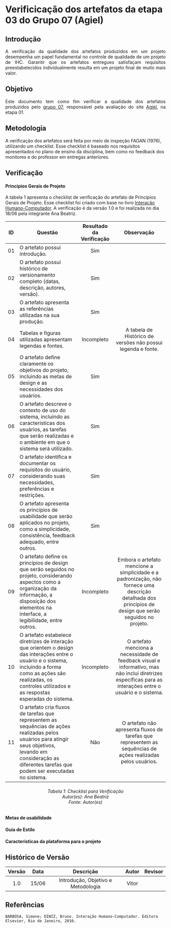 # Verificicação dos artefatos da etapa 03 do Grupo 07 (Agiel)

## Introdução
<p align="justify">
A verificação da qualidade dos artefatos produzidos em um projeto desempenha um papel fundamental no controle de qualidade de um projeto de IHC. Garantir que os artefatos entregues satisfaçam requisitos preestabelecidos individualmente resulta em um projeto final de muito mais valor.
</p>

## Objetivo
<p align="justify">
Este documento tem como fim verificar a qualidade dos artefatos produzidos pelo <a href="https://github.com/Interacao-Humano-Computador/2023.1-Agiel">grupo 07</a>, responsável pela avaliação do site <a href="https://www.agiel.com.br/site/">Agiel</a>, na etapa 01.
</p>

## Metodologia
A verificação dos artefatos será feita por meio de inspeção FAGAN (1976), utilizando um checklist. Esse checklist é baseado nos requisitos apresentados no plano de ensino da disciplina, bem como no feedback dos monitores e do professor em entregas anteriores.

## Verificação

#### Princípios Gerais de Projeto

A tabela 1 apresenta o checklist de verificação do artefato de Princípios Gerais de Projeto. Esse checklist foi criado com base  no livro [Interação Humano-Computador](#referências).
A verificação é da versão 1.0 e foi realizada no dia 18/06 pela integrante Ana Beatriz.

| ID |Questão| Resultado da Verificação | Observação |
| :---: | --- | :---: |  :---: |
| 01 | O artefato possui introdução.  | Sim | |
| 02 | O artefato possui histórico de versionamento completo (datas, descrição, autores, versão).  | Sim | |
| 03 |  O artefato apresenta as referências utilizadas na sua produção.  | Sim | |
| 04 | Tabelas e figuras utilizadas apresentam legendas e fontes.  | Incompleto | A tabela de Histórico de versões não possui legenda e fonte. |
| 05 | O artefato define claramente os objetivos do projeto, incluindo as metas de design e as necessidades dos usuários.| Sim | |
| 06 | O artefato descreve o contexto de uso do sistema, incluindo as características dos usuários, as tarefas que serão realizadas e o ambiente em que o sistema será utilizado. | Sim | |
| 07 | O artefato identifica e documentar os requisitos do usuário, considerando suas necessidades, preferências e restrições.| Sim | |
| 08 | O artefato apresenta os princípios de usabilidade que serão aplicados no projeto, como a simplicidade, consistência, feedback adequado, entre outros.| Sim | |
| 09 | O artefato define os princípios de design que serão seguidos no projeto, considerando aspectos como a organização da informação, a disposição dos elementos na interface, a legibilidade, entre outros.| Incompleto | Embora o artefato mencione a simplicidade e a padronização, não fornece uma descrição detalhada dos princípios de design que serão seguidos no projeto. |
| 10 | O artefato estabelece diretrizes de interação que orientem o design das interações entre o usuário e o sistema, incluindo a forma como as ações são realizadas, os controles utilizados e as respostas esperadas do sistema.| Incompleto | O artefato menciona a necessidade de feedback visual e informativo, mas não inclui diretrizes específicas para as interações entre o usuário e o sistema. |
| 11 | O artefato cria fluxos de tarefas que representem as sequências de ações realizadas pelos usuários para atingir seus objetivos, levando em consideração as diferentes tarefas que podem ser executadas no sistema.| Não | O artefato não apresenta fluxos de tarefas que representem as sequências de ações realizadas pelos usuários. |

<h6 align = "center"> Tabela 1: Checklist para Verificação
<br> Autor(es): Ana Beatriz
<br>Fonte: Autor(es)</h6>


#### Metas de usabilidade

#### Guia de Estilo

#### Características da plataforma para o projeto



## Histórico de Versão

| Versão | Data  |            Descrição              |     Autor      |    Revisor    |
|:------:|:-----:|:---------------------------------:|:--------------:|:-------------:|
|  1.0   | 15/06  | Introdução, Objetivo e Metodologia | Vitor | |

## Referências
```
BARBOSA, Simone; DINIZ, Bruno. Interação Humano-Computador. Editora Elsevier, Rio de Janeiro, 2010.
```
